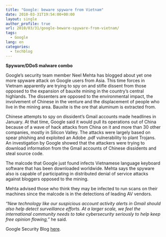 ```yaml
---
title: "Google: beware spyware from Vietnam"
date: 2010-03-31T19:54:00+00:00
layout: single
author_profile: true
url: 2010/03/31/google-beware-spyware-from-vietnam/
tags:
  - Google
lang: en
categories: 
  - techblog
---
```

**Spyware/DDoS malware combo**

Google’s security team member Neel Mehta has blogged about yet one more spyware attack on Google users from Asia. This time forces in Vietnam apparently are trying to spy on and stifle dissent from those opposed to the expansion of bauxite mining in the country’s central highlands. The dissenters are opposed to the environmental impact, the involvement of Chinese in the venture and the displacement of people who live in the mining area. Bauxite is the ore that aluminum is extracted from.

Chinese attempts to spy on dissident’s Gmail accounts made headlines in January. At that time, Google said it would pull its operations out of China because of a wave of hack attacks from China on it and more than 30 other companies, mostly in Silicon Valley. The attacks were largely based on spear phishing and exploited an Adobe .pdf vulnerability to plant Trojans. An investigation by Google showed that the attackers were trying to download information from the Gmail accounts of Chinese dissidents and steal source code.

The malcode that Google just found infects Vietnamese language keyboard software that has been downloaded worldwide. Mehta says the spyware also is capable of participating in distributed denial of service attacks against bloggers opposed to the mining.

Mehta advised those who think they may be infected to run scans on their machines since the malcode is in the detections of leading AV vendors.

_“New technology like our suspicious account activity alerts in Gmail should also help detect surveillance efforts. At a larger scale, we feel the international community needs to take cybersecurity seriously to help keep free opinion flowing,”_ he said.

Google Security Blog [here](http://googleonlinesecurity.blogspot.com/2010/03/chilling-effects-of-malware.html).